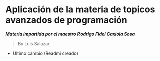 # Aplicación de la materia de topicos avanzados de programación

***Materia impartida por el maestro Rodrigo Fidel Gaxiola Sosa***

> By Luis Salazar
- Ultimo cambio (Readmi creado)
